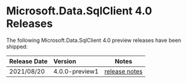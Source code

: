 # Microsoft.Data.SqlClient 4.0 Releases

The following Microsoft.Data.SqlClient 4.0 preview releases have been shipped:

| Release Date | Version | Notes |
| :-- | :-- | :--: |
| 2021/08/20 | 4.0.0-preview1 | [release notes](4.0.0-preview1.md) |
